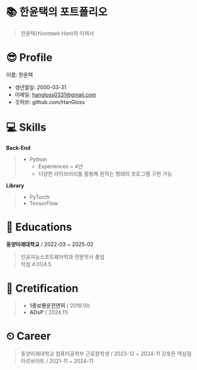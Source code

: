 # 📚 한윤택의 포트폴리오

> 한윤택(*Yoontaek Han*)의 이력서

# 😎 Profile

이름: 한윤택
* 생년월일: 2000-03-31
* 이메일: hangloss0331@gmail.com
* 깃허브: github.com/HanGloss

# 💻 Skills
**Back-End**
> * Python
>   - Experiences = 4년
>   - 다양한 라이브러리를 활용해 원하는 형태의 프로그램 구현 가능

**Library**
> * PyTorch
> * TensorFlow

# 📔 Educations

**동양미래대학교**  / 2022-03 ~ 2025-02
> 인공지능소프트웨어학과 전문학사 졸업  
> 학점 4.01/4.5

# 📜 Cretification

> * **1종보통운전면허** (`2019.10)
> * **ADsP** (`2024.11)

# ⏲ Career
> 동양미래대학교 컴퓨터공학부 근로장학생 / 2023-12 ~ 2024-11
> 갓포돈 역삼점 아르바이트 / 2021-11 ~ 2024-11

#

